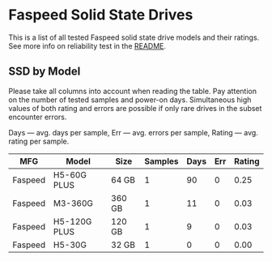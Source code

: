 Faspeed Solid State Drives
==========================

This is a list of all tested Faspeed solid state drive models and their ratings. See
more info on reliability test in the [README](https://github.com/linuxhw/SMART).

SSD by Model
------------

Please take all columns into account when reading the table. Pay attention on the
number of tested samples and power-on days. Simultaneous high values of both rating
and errors are possible if only rare drives in the subset encounter errors.

Days   — avg. days per sample,
Err    — avg. errors per sample,
Rating — avg. rating per sample.

| MFG       | Model              | Size   | Samples | Days  | Err   | Rating |
|-----------|--------------------|--------|---------|-------|-------|--------|
| Faspeed   | H5-60G PLUS        | 64 GB  | 1       | 90    | 0     | 0.25   |
| Faspeed   | M3-360G            | 360 GB | 1       | 11    | 0     | 0.03   |
| Faspeed   | H5-120G PLUS       | 120 GB | 1       | 9     | 0     | 0.03   |
| Faspeed   | H5-30G             | 32 GB  | 1       | 0     | 0     | 0.00   |
